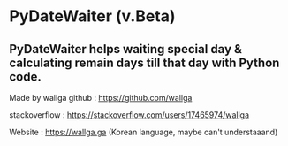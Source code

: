 # PyDateWaiter (v.Beta)
PyDateWaiter helps waiting special day &amp; calculating remain days till that day with Python code.
--------------
Made by wallga
github : https://github.com/wallga

stackoverflow : https://stackoverflow.com/users/17465974/wallga

Website : https://wallga.ga (Korean language, maybe can't understaaand)
